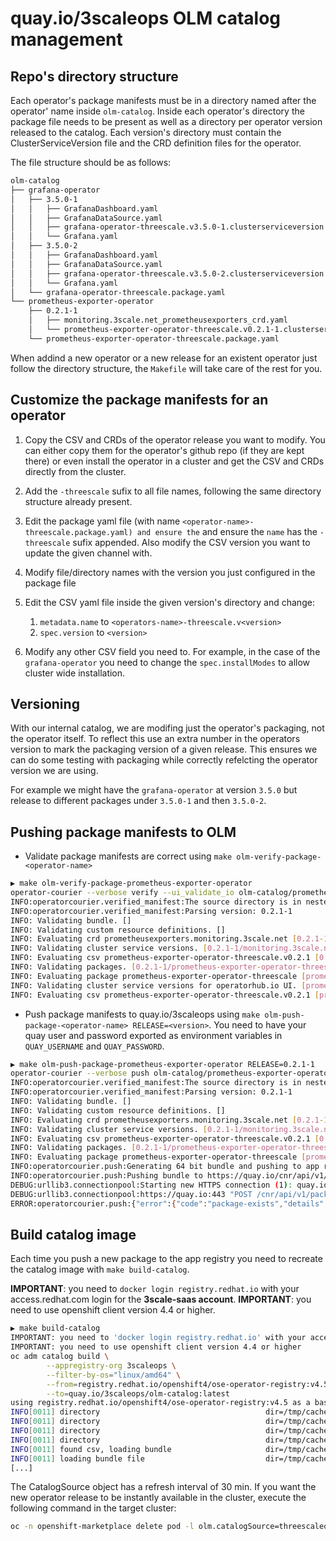 # quay.io/3scaleops OLM catalog management

## Repo's directory structure

Each operator's package manifests must be in a directory named after the operator' name inside `olm-catalog`. Inside each operator's directory the package file needs to be present as well as a directory per operator version released to the catalog. Each version's directory must contain the ClusterServiceVersion file and the CRD definition files for the operator.

The file structure should be as follows:

```bash
olm-catalog
├── grafana-operator
│   ├── 3.5.0-1
│   │   ├── GrafanaDashboard.yaml
│   │   ├── GrafanaDataSource.yaml
│   │   ├── grafana-operator-threescale.v3.5.0-1.clusterserviceversion.yaml
│   │   └── Grafana.yaml
│   ├── 3.5.0-2
│   │   ├── GrafanaDashboard.yaml
│   │   ├── GrafanaDataSource.yaml
│   │   ├── grafana-operator-threescale.v3.5.0-2.clusterserviceversion.yaml
│   │   └── Grafana.yaml
│   └── grafana-operator-threescale.package.yaml
└── prometheus-exporter-operator
    ├── 0.2.1-1
    │   ├── monitoring.3scale.net_prometheusexporters_crd.yaml
    │   └── prometheus-exporter-operator-threescale.v0.2.1-1.clusterserviceversion.yaml
    └── prometheus-exporter-operator-threescale.package.yaml
```

When addind a new operator or a new release for an existent operator just follow the directory structure, the `Makefile` will take care of the rest for you.

## Customize the package manifests for an operator

1. Copy the CSV and CRDs of the operator release you want to modify. You can either copy them for the operator's github repo (if they are kept there) or even install the operator in a cluster and get the CSV and CRDs directly from the cluster.

2. Add the `-threescale` sufix to all file names, following the same directory structure already present.

3. Edit the package yaml file (with name `<operator-name>-threescale.package.yaml) and ensure the` and ensure the `name` has the `-threescale` sufix appended. Also modify the CSV version you want to update the given channel with.

4. Modify file/directory names with the version you just configured in the package file

5. Edit the CSV yaml file inside the given version's directory and change:
   1. `metadata.name` to `<operators-name>-threescale.v<version>`
   2. `spec.version` to `<version>`

6. Modify any other CSV field you need to. For example, in the case of the `grafana-operator` you need to change the `spec.installModes` to allow cluster wide installation.

## Versioning

With our internal catalog, we are modifing just the operator's packaging, not the operator itself. To reflect this use an extra number in the operators version to mark the packaging version of a given release. This ensures we can do some testing with packaging while correctly refelcting the operator version we are using.

For example we might have the `grafana-operator` at version `3.5.0` but release to different packages under `3.5.0-1` and then `3.5.0-2`.

## Pushing package manifests to OLM

* Validate package manifests are correct using `make olm-verify-package-<operator-name>`

```bash
▶ make olm-verify-package-prometheus-exporter-operator
operator-courier --verbose verify --ui_validate_io olm-catalog/prometheus-exporter-operator
INFO:operatorcourier.verified_manifest:The source directory is in nested structure.
INFO:operatorcourier.verified_manifest:Parsing version: 0.2.1-1
INFO: Validating bundle. []
INFO: Validating custom resource definitions. []
INFO: Evaluating crd prometheusexporters.monitoring.3scale.net [0.2.1-1/monitoring.3scale.net_prometheusexporters_crd.yaml]
INFO: Validating cluster service versions. [0.2.1-1/monitoring.3scale.net_prometheusexporters_crd.yaml]
INFO: Evaluating csv prometheus-exporter-operator-threescale.v0.2.1 [0.2.1-1/prometheus-exporter-operator-threescale.v0.2.1-1.clusterserviceversion.yaml]
INFO: Validating packages. [0.2.1-1/prometheus-exporter-operator-threescale.v0.2.1-1.clusterserviceversion.yaml]
INFO: Evaluating package prometheus-exporter-operator-threescale [prometheus-exporter-operator/prometheus-exporter-operator-threescale.package.yaml]
INFO: Validating cluster service versions for operatorhub.io UI. [prometheus-exporter-operator/prometheus-exporter-operator-threescale.package.yaml]
INFO: Evaluating csv prometheus-exporter-operator-threescale.v0.2.1 [prometheus-exporter-operator/prometheus-exporter-operator-threescale.package.yaml]
```

* Push package manifests to quay.io/3scaleops using `make olm-push-package-<operator-name> RELEASE=<version>`. You need to have your quay user and password exported as environment variables in `QUAY_USERNAME` and `QUAY_PASSWORD`.

```bash
▶ make olm-push-package-prometheus-exporter-operator RELEASE=0.2.1-1
operator-courier --verbose push olm-catalog/prometheus-exporter-operator 3scaleops prometheus-exporter-operator-threescale 0.2.1-1 "basic cm9pdmF6OjhhdGtPWnhpOGF0a09aeGk="
INFO:operatorcourier.verified_manifest:The source directory is in nested structure.
INFO:operatorcourier.verified_manifest:Parsing version: 0.2.1-1
INFO: Validating bundle. []
INFO: Validating custom resource definitions. []
INFO: Evaluating crd prometheusexporters.monitoring.3scale.net [0.2.1-1/monitoring.3scale.net_prometheusexporters_crd.yaml]
INFO: Validating cluster service versions. [0.2.1-1/monitoring.3scale.net_prometheusexporters_crd.yaml]
INFO: Evaluating csv prometheus-exporter-operator-threescale.v0.2.1 [0.2.1-1/prometheus-exporter-operator-threescale.v0.2.1-1.clusterserviceversion.yaml]
INFO: Validating packages. [0.2.1-1/prometheus-exporter-operator-threescale.v0.2.1-1.clusterserviceversion.yaml]
INFO: Evaluating package prometheus-exporter-operator-threescale [prometheus-exporter-operator/prometheus-exporter-operator-threescale.package.yaml]
INFO:operatorcourier.push:Generating 64 bit bundle and pushing to app registry.
INFO:operatorcourier.push:Pushing bundle to https://quay.io/cnr/api/v1/packages/3scaleops/prometheus-exporter-operator-threescale
DEBUG:urllib3.connectionpool:Starting new HTTPS connection (1): quay.io:443
DEBUG:urllib3.connectionpool:https://quay.io:443 "POST /cnr/api/v1/packages/3scaleops/prometheus-exporter-operator-threescale HTTP/1.1" 409 84
ERROR:operatorcourier.push:{"error":{"code":"package-exists","details":{},"message":"package exists already"}}
```

## Build catalog image

Each time you push a new package to the app registry you need to recreate the catalog image with `make build-catalog`.

**IMPORTANT**: you need to `docker login registry.redhat.io` with your access.redhat.com login for the **3scale-saas account**.
**IMPORTANT**: you need to use openshift client version 4.4 or higher.

```bash
▶ make build-catalog
IMPORTANT: you need to 'docker login registry.redhat.io' with your access.redhat.com login for the 3scale-saas account
IMPORTANT: you need to use openshift client version 4.4 or higher
oc adm catalog build \
        --appregistry-org 3scaleops \
        --filter-by-os="linux/amd64" \
        --from=registry.redhat.io/openshift4/ose-operator-registry:v4.5 \
        --to=quay.io/3scaleops/olm-catalog:latest
using registry.redhat.io/openshift4/ose-operator-registry:v4.5 as a base image for buildingINFO[0011] loading Bundles                               dir=/tmp/cache-340886316/manifests-423752581
INFO[0011] directory                                     dir=/tmp/cache-340886316/manifests-423752581 file=manifests-423752581 load=bundles
INFO[0011] directory                                     dir=/tmp/cache-340886316/manifests-423752581 file=grafana-operator-threescale load=bundles
INFO[0011] directory                                     dir=/tmp/cache-340886316/manifests-423752581 file=grafana-operator-threescale-sdhruam9 load=bundles
INFO[0011] directory                                     dir=/tmp/cache-340886316/manifests-423752581 file=3.5.0-1 load=bundles
INFO[0011] found csv, loading bundle                     dir=/tmp/cache-340886316/manifests-423752581 file=csv.yaml load=bundles
INFO[0011] loading bundle file                           dir=/tmp/cache-340886316/manif
[...]
```

The CatalogSource object has a refresh interval of 30 min. If you want the new operator release to be instantly available in the cluster, execute the following command in the target cluster:

```bash
oc -n openshift-marketplace delete pod -l olm.catalogSource=threescaleops
```
